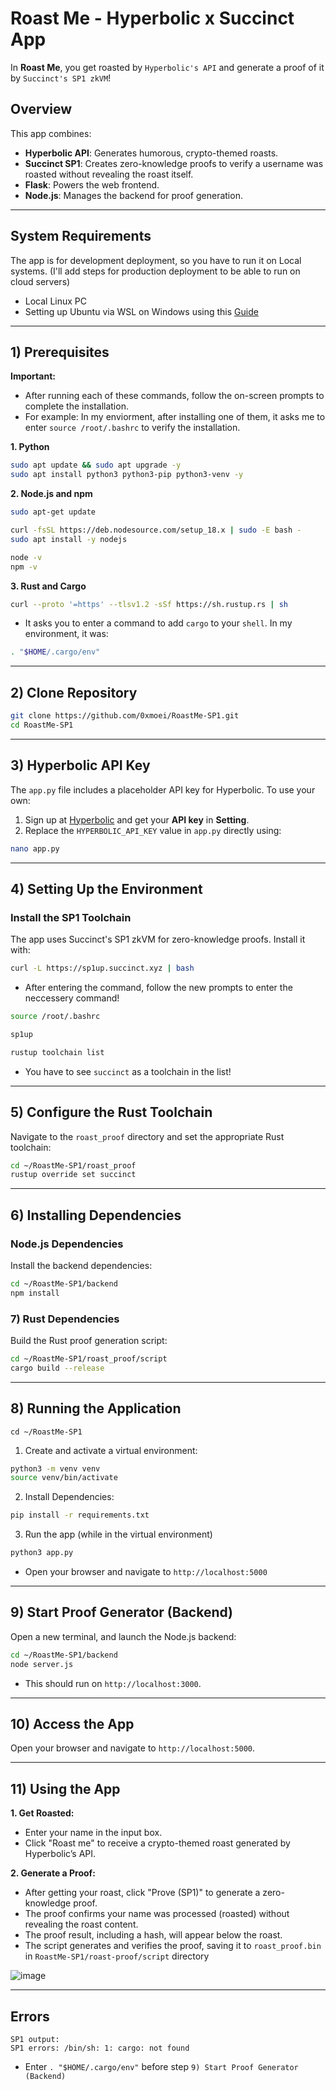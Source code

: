 # Roast Me - Hyperbolic x Succinct App
In **Roast Me**, you get roasted by `Hyperbolic's API` and generate a proof of it by `Succinct's SP1 zkVM`!

## Overview
This app combines:
- **Hyperbolic API**: Generates humorous, crypto-themed roasts.
- **Succinct SP1**: Creates zero-knowledge proofs to verify a username was roasted without revealing the roast itself.
- **Flask**: Powers the web frontend.
- **Node.js**: Manages the backend for proof generation.

---

## System Requirements
The app is for development deployment, so you have to run it on Local systems. (I'll add steps for production deployment to be able to run on cloud servers)
* Local Linux PC
* Setting up Ubuntu via WSL on Windows using this [Guide](https://github.com/0xmoei/Install-Linux-on-Windows)

---

## 1) Prerequisites
**Important:**
* After running each of these commands, follow the on-screen prompts to complete the installation.
* For example: In my enviorment, after installing one of them, it asks me to enter `source /root/.bashrc` to verify the installation.

**1. Python**
```bash
sudo apt update && sudo apt upgrade -y
sudo apt install python3 python3-pip python3-venv -y
```

**2. Node.js and npm**
```bash
sudo apt-get update

curl -fsSL https://deb.nodesource.com/setup_18.x | sudo -E bash -
sudo apt install -y nodejs

node -v
npm -v
```

**3. Rust and Cargo**
```bash
curl --proto '=https' --tlsv1.2 -sSf https://sh.rustup.rs | sh
```
* It asks you to enter a command to add `cargo` to your `shell`. In my environment, it was:
```bash
. "$HOME/.cargo/env"
```

---

## 2) Clone Repository
```bash
git clone https://github.com/0xmoei/RoastMe-SP1.git
cd RoastMe-SP1
```

---

## 3) Hyperbolic API Key
The `app.py` file includes a placeholder API key for Hyperbolic. To use your own:
1. Sign up at [Hyperbolic](https://app.hyperbolic.xyz/) and get your **API key** in **Setting**.
2. Replace the `HYPERBOLIC_API_KEY` value in `app.py` directly using:
```bash
nano app.py
```

---

## 4) Setting Up the Environment
### Install the SP1 Toolchain
The app uses Succinct's SP1 zkVM for zero-knowledge proofs. Install it with:
```bash
curl -L https://sp1up.succinct.xyz | bash
```
* After entering the command, follow the new prompts to enter the neccessery command!
```bash
source /root/.bashrc
```
```bash
sp1up
```
```bash
rustup toolchain list
```
* You have to see `succinct` as a toolchain in the list!

---

## 5) Configure the Rust Toolchain
Navigate to the `roast_proof` directory and set the appropriate Rust toolchain:
```bash
cd ~/RoastMe-SP1/roast_proof
rustup override set succinct
```

---

## 6) Installing Dependencies
### Node.js Dependencies
Install the backend dependencies:
```bash 
cd ~/RoastMe-SP1/backend
npm install
```

### 7) Rust Dependencies
Build the Rust proof generation script:
```bash
cd ~/RoastMe-SP1/roast_proof/script
cargo build --release
```

---

## 8) Running the Application
```
cd ~/RoastMe-SP1
```

1. Create and activate a virtual environment:
```bash
python3 -m venv venv
source venv/bin/activate
```

2. Install Dependencies:
```bash
pip install -r requirements.txt
```

3. Run the app (while in the virtual environment)
```bash
python3 app.py
```
* Open your browser and navigate to `http://localhost:5000`

---

## 9) Start Proof Generator (Backend)
Open a new terminal, and launch the Node.js backend:
```bash
cd ~/RoastMe-SP1/backend
node server.js
```
* This should run on `http://localhost:3000`.

---

## 10) Access the App
Open your browser and navigate to `http://localhost:5000`.

---

## 11) Using the App
**1. Get Roasted:**
  - Enter your name in the input box.
  - Click "Roast me" to receive a crypto-themed roast generated by Hyperbolic’s API.

**2. Generate a Proof:**
  - After getting your roast, click "Prove (SP1)" to generate a zero-knowledge proof.
  - The proof confirms your name was processed (roasted) without revealing the roast content.
  - The proof result, including a hash, will appear below the roast.
  - The script generates and verifies the proof, saving it to `roast_proof.bin` in `RoastMe-SP1/roast-proof/script` directory

![image](https://github.com/user-attachments/assets/ade1d0ef-f5bb-4371-a3b5-a0e8461e7cee)


---

## Errors
```
SP1 output: 
SP1 errors: /bin/sh: 1: cargo: not found
```
* Enter `. "$HOME/.cargo/env"` before step `9) Start Proof Generator (Backend)`
